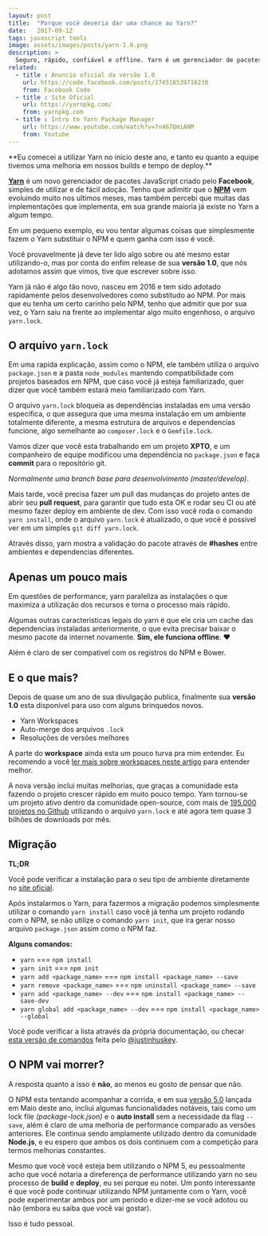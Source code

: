 ```yaml
---
layout: post
title:  "Porque você deveria dar uma chance ao Yarn?"
date:   2017-09-12
tags: javascript tools
image: assets/images/posts/yarn-1.0.png
description: >
  Seguro, rápido, confiável e offline. Yarn é um gerenciador de pacotes JavaScript criado pelo Facebook a menos de 1 ano que acaba de ter sua versão 1.0 publicada.
related:
  - title : Anuncio oficial da versão 1.0
    url: https://code.facebook.com/posts/274518539716230
    from: Facebook Code
  - title : Site Oficial
    url: https://yarnpkg.com/
    from: yarnpkg.com
  - title : Intro to Yarn Package Manager
    url: https://www.youtube.com/watch?v=7n467QmiANM
    from: Youtube
---
```


<p class="info-box info">
  **Eu comecei a utilizar Yarn no inicio deste ano, e tanto eu quanto a equipe tivemos uma melhoria em nossos builds e tempo de deploy.**
</p>

**[Yarn](https://yarnpkg.com/)** é um novo gerenciador de pacotes JavaScript criado pelo **Facebook**, simples de utilizar e de fácil adoção.
Tenho que adimitir que o **[NPM](https://www.npmjs.com/)** vem evoluindo muito nos ultimos meses, mas também percebi que muitas das implementações que implementa, em sua grande maioria já existe no Yarn a algum tempo.

Em um pequeno exemplo, eu vou tentar algumas coisas que simplesmente fazem o Yarn substituir o NPM e quem ganha com isso é você.

Você provavelmente já deve ter lido algo sobre ou até mesmo estar utilizando-o, mas por conta do enfim release de sua **versão 1.0**, que nós adotamos assim que vimos, tive que escrever sobre isso.

Yarn já não é algo tão novo, nasceu em 2016 e tem sido adotado rapidamente pelos desenvolvedores como substitudo ao NPM.
Por mais que eu tenha um certo carinho pelo NPM, tenho que admitir que por sua vez, o Yarn saiu na frente ao implementar algo muito engenhoso, o arquivo `yarn.lock`.

## O arquivo `yarn.lock`

Em uma rapida explicação, assim como o NPM, ele também utiliza o arquivo `package.json` e a pasta `node_modules` mantendo compatibilidade com projetos baseados em NPM, que caso você já esteja familiarizado, quer dizer que você também estará meio familiarizado com Yarn.

O arquivo `yarn.lock` bloqueia as dependências instaladas em uma versão especifica, o que assegura que uma mesma instalação em um ambiente totalmente diferente, a mesma estrutura de arquivos e dependencias funcione, algo semelhante ao `composer.lock` e o `Gemfile.lock`.

Vamos dizer que você esta trabalhando em um projeto **XPTO**, e um companheiro de equipe modificou uma dependência no `package.json` e faça **commit** para o repositório git.

*Normalmente uma branch base para desenvolvimento (master/develop)*.

Mais tarde, você precisa fazer um pull das mudanças do projeto antes de abrir seu **pull request**, para garantir que tudo esta OK e rodar seu CI ou até mesmo fazer deploy em ambiente de dev. Com isso você roda o comando `yarn install`, onde o arquivo `yarn.lock` é atualizado, o que você é possível ver em um simples `git diff yarn.lock`.

Através disso, yarn mostra a validação do pacote através de **#hashes** entre ambientes e dependencias diferentes.

## Apenas um pouco mais

Em questões de performance, yarn paraleliza as instalações o que maximiza a utilização dos recursos e torna o processo mais rápido.

Algumas outras caracteristicas legais do yarn é que ele cria um cache das dependencias instaladas anteriormente, o que evita precisar baixar o mesmo pacote da internet novamente. **Sim, ele funciona offline**. :heart:

Além é claro de ser compatível com os registros do NPM e Bower.

## E o que mais?

Depois de quase um ano de sua divulgação publica, finalmente sua **versão 1.0** esta disponível para uso com alguns brinquedos novos.

- Yarn Workspaces
- Auto-merge dos arquivos `.lock`
- Resoluções de versões melhores

A parte do **workspace** ainda esta um pouco turva pra mim entender. Eu recomendo a você [ler mais sobre workspaces neste artigo](https://yarnpkg.com/blog/2017/08/02/introducing-workspaces/) para entender melhor.

A nova versão inclui muitas melhorias, que graças a comunidade esta fazendo o projeto crescer rápido em muito pouco tempo.
Yarn tornou-se um projeto ativo dentro da comunidade open-source, com mais de [195.000 projetos no Github](https://github.com/search?utf8=%E2%9C%93&q=filename%3Ayarn.lock+path%3A%2F&type=Code) utilizando o arquivo `yarn.lock` e até agora tem quase 3 bilhões de downloads por mês.

## Migração

**TL;DR**

Você pode verificar a instalação para o seu tipo de ambiente diretamente no [site oficial](https://yarnpkg.com/en/docs/install).

Após instalarmos o Yarn, para fazermos a migração podemos simplesmente utilizar o comando `yarn install` caso você já tenha um projeto rodando com o NPM, se não utilize o comando `yarn init`, que ira gerar nosso arquivo `package.json` assim como o NPM faz.

**Alguns comandos:**

- `yarn` === `npm install` 
- `yarn init` === `npm init`
- `yarn add <package_name>` === `npm install <package_name> --save` 
- `yarn remove <package_name>` === `npm uninstall <package_name> --save` 
- `yarn add <package_name> --dev` === `npm install <package_name> --save-dev` 
- `yarn global add <package_name> --dev` === `npm install <package_name>  --global` 

Você pode verificar a lista através da própria documentação, ou checar [esta versão de comandos](https://infinite.red/files/yarn.pdf) feita pelo [@justinhuskey](https://twitter.com/justinhuskey).

## O NPM vai morrer?

A resposta quanto a isso é **não**, ao menos eu gosto de pensar que não.

O NPM esta tentando acompanhar a corrida, e em sua [versão 5.0](http://blog.npmjs.org/post/161081169345/v500) lançada em Maio deste ano, incliui algumas funcionalidades notáveis, tais como um lock file *(package-lock.json)* e o **auto install** sem a necessidade da flag `--save`, além é claro de uma melhoria de performance comparado as versões anteriores. Ele continua sendo amplamente utilizado dentro da comunidade **Node.js**, e eu espero que ambos os dois continuem com a competição para termos melhorias constantes.

Mesmo que você você esteja bem utilizando o NPM 5, eu pessoalmente acho que você notaria a direferença de performance utilizando yarn no seu processo de **build** e **deploy**, eu sei porque eu notei. Um ponto interessante é que você pode continuar utilizando NPM juntamente com o Yarn, você pode experimentar ambos por um periodo e dizer-me se você adotou ou não (embora eu saiba que você vai gostar).

Isso é tudo pessoal.


